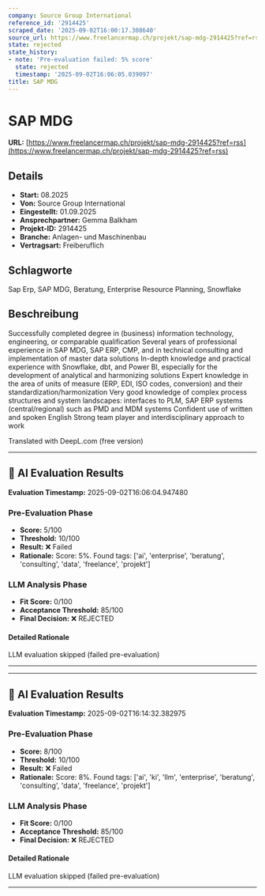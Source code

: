 ```yaml
---
company: Source Group International
reference_id: '2914425'
scraped_date: '2025-09-02T16:00:17.308640'
source_url: https://www.freelancermap.ch/projekt/sap-mdg-2914425?ref=rss
state: rejected
state_history:
- note: 'Pre-evaluation failed: 5% score'
  state: rejected
  timestamp: '2025-09-02T16:06:05.039097'
title: SAP MDG
---
```



# SAP MDG
**URL:** [https://www.freelancermap.ch/projekt/sap-mdg-2914425?ref=rss](https://www.freelancermap.ch/projekt/sap-mdg-2914425?ref=rss)
## Details
- **Start:** 08.2025
- **Von:** Source Group International
- **Eingestellt:** 01.09.2025
- **Ansprechpartner:** Gemma Balkham
- **Projekt-ID:** 2914425
- **Branche:** Anlagen- und Maschinenbau
- **Vertragsart:** Freiberuflich

## Schlagworte
Sap Erp, SAP MDG, Beratung, Enterprise Resource Planning, Snowflake

## Beschreibung
Successfully completed degree in (business) information technology, engineering, or comparable qualification
Several years of professional experience in SAP MDG, SAP ERP, CMP, and in technical consulting and implementation of master data solutions
In-depth knowledge and practical experience with Snowflake, dbt, and Power BI, especially for the development of analytical and harmonizing solutions
Expert knowledge in the area of units of measure (ERP, EDI, ISO codes, conversion) and their standardization/harmonization
Very good knowledge of complex process structures and system landscapes: interfaces to PLM, SAP ERP systems (central/regional) such as PMD and MDM systems
Confident use of written and spoken English
Strong team player and interdisciplinary approach to work

Translated with DeepL.com (free version)

---

## 🤖 AI Evaluation Results

**Evaluation Timestamp:** 2025-09-02T16:06:04.947480

### Pre-Evaluation Phase
- **Score:** 5/100
- **Threshold:** 10/100
- **Result:** ❌ Failed
- **Rationale:** Score: 5%. Found tags: ['ai', 'enterprise', 'beratung', 'consulting', 'data', 'freelance', 'projekt']

### LLM Analysis Phase
- **Fit Score:** 0/100
- **Acceptance Threshold:** 85/100
- **Final Decision:** ❌ REJECTED

#### Detailed Rationale
LLM evaluation skipped (failed pre-evaluation)

---


---

## 🤖 AI Evaluation Results

**Evaluation Timestamp:** 2025-09-02T16:14:32.382975

### Pre-Evaluation Phase
- **Score:** 8/100
- **Threshold:** 10/100
- **Result:** ❌ Failed
- **Rationale:** Score: 8%. Found tags: ['ai', 'ki', 'llm', 'enterprise', 'beratung', 'consulting', 'data', 'freelance', 'projekt']

### LLM Analysis Phase
- **Fit Score:** 0/100
- **Acceptance Threshold:** 85/100
- **Final Decision:** ❌ REJECTED

#### Detailed Rationale
LLM evaluation skipped (failed pre-evaluation)

---
